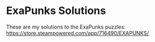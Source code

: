 # ExaPunks Solutions

These are my solutions to the ExaPunks puzzles: https://store.steampowered.com/app/716490/EXAPUNKS/
